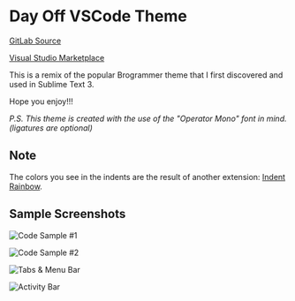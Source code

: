 # Day Off VSCode Theme

[GitLab Source](https://gitlab.com/anewlevelmedia/day-off-vsc-theme)

[Visual Studio Marketplace](https://marketplace.visualstudio.com/items?itemName=ANewLevelMedia.day-off-color-theme)

This is a remix of the popular Brogrammer theme that I first discovered and used in Sublime Text 3.

Hope you enjoy!!!

_P.S. This theme is created with the use of the "Operator Mono" font in mind. (ligatures are optional)_

## Note

The colors you see in the indents are the result of another extension: [Indent Rainbow](https://marketplace.visualstudio.com/items?itemName=oderwat.indent-rainbow).

## Sample Screenshots

![Code Sample #1](https://github.com/a-new-level-dev/day-off-vsc-theme/assets/img/day-off-screen-01.png)

![Code Sample #2](https://github.com/a-new-level-dev/day-off-vsc-theme/assets/img/day-off-screen-02.png)

![Tabs & Menu Bar](https://github.com/a-new-level-dev/day-off-vsc-theme/assets/img/day-off-screen-03.png)

![Activity Bar](https://github.com/a-new-level-dev/day-off-vsc-theme/assets/img/day-off-screen-04.png)

